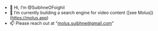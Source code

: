- 👋 Hi, I’m @SuibhneOFoighil
- 🌱 I’m currently building a search engine for video content ([see Molus])(https://molus.app)
- 📫 Please reach out at "molus.suibhne@gmail.com"

<!---
SuibhneOFoighil/SuibhneOFoighil is a ✨ special ✨ repository because its `README.md` (this file) appears on your GitHub profile.
You can click the Preview link to take a look at your changes.
--->
